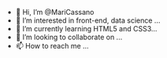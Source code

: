 - 👋 Hi, I’m @MariCassano
- 👀 I’m interested in front-end, data science ...
- 🌱 I’m currently learning HTML5 and CSS3...
- 💞️ I’m looking to collaborate on ...
- 📫 How to reach me ...

<!---
MariCassano/MariCassano is a ✨ special ✨ repository because its `README.md` (this file) appears on your GitHub profile.
You can click the Preview link to take a look at your changes.
--->
